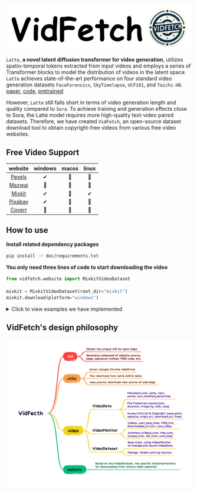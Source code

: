 <div align="center">
<img src="static/logo-2.png" alt="logo" width="750"/>
</div>


``Latte``, **a novel latent diffusion transformer for video generation**, utilizes spatio-temporal tokens extracted from input videos and employs a series of Transformer blocks to model the distribution of videos in the latent space. ``Latte`` achieves state-of-the-art performance on four standard video generation datasets ``FaceForensics``, ``SkyTimelapse``, ``UCF101``, and ``Taichi-HD``. [paper](https://arxiv.org/pdf/2401.03048v1.pdf), [code](https://github.com/Vchitect/Latte?tab=readme-ov-file), [pretrained](https://huggingface.co/maxin-cn/Latte)


However, ``Latte`` still falls short in terms of video generation length and quality compared to ``Sora``. To achieve training and generation effects close to Sora, the Latte model requires more high-quality text-video paired datasets. Therefore, we have created ``VidFetch``, an open-source dataset download tool to obtain copyright-free videos from various free video websites.


## Free Video Support

| website | windows | macos | linux |
| :-----: | :-----: | :---: | :---: |
| [Pexels](https://www.pexels.com) | ✔ | 📆 | 📆 |
| [Mazwai](https://mazwai.com/stock-video-footage) | 📆 | 📆 | 📆 |
| [Mixkit](https://mixkit.co/free-stock-video) | ✔ | 📆 | ✔ |
| [Pixabay](https://pixabay.com/videos/search/?order=ec) | ✔ | 📆 | 📆 |
| [Coverr](https://coverr.co/stock-video-footage) | 📆 | 📆 | 📆 |


## How to use

**Install related dependency packages**
```bash
pip install -r doc/requirements.txt
```


**You only need three lines of code to start downloading the video**
```python
from vidfetch.website import MixkitVideoDataset

mixkit = MixkitVideoDataset(root_dir="mixkit")
mixkit.download(platform="windows")
```
<details>
<summary>Click to view examples we have implemented</summary>

- Download videos from Mixkit

<div><img src="static/download.gif" width=100%></div>

- When you interrupt the download, the monitor will record the video information you downloaded successfully last time and continue downloading based on this information

<div><img src="static/continue_download.gif" width=100%></div>

</details>

## VidFetch's design philosophy
<img src="static/VidFecth.png" weight="100%">
